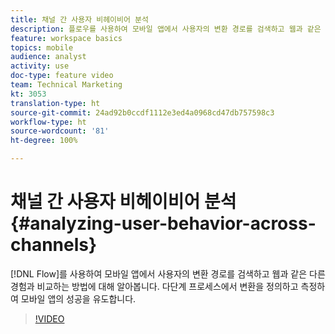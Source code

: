 ```yaml
---
title: 채널 간 사용자 비헤이비어 분석
description: 플로우를 사용하여 모바일 앱에서 사용자의 변환 경로를 검색하고 웹과 같은 다른 경험과 비교하는 방법에 대해 알아봅니다. 다단계 프로세스에서 변환을 정의하고 측정하여 모바일 앱의 성공을 유도합니다.
feature: workspace basics
topics: mobile
audience: analyst
activity: use
doc-type: feature video
team: Technical Marketing
kt: 3053
translation-type: ht
source-git-commit: 24ad92b0ccdf1112e3ed4a0968cd47db757598c3
workflow-type: ht
source-wordcount: '81'
ht-degree: 100%

---
```



# 채널 간 사용자 비헤이비어 분석 {#analyzing-user-behavior-across-channels}

[!DNL Flow]를 사용하여 모바일 앱에서 사용자의 변환 경로를 검색하고 웹과 같은 다른 경험과 비교하는 방법에 대해 알아봅니다. 다단계 프로세스에서 변환을 정의하고 측정하여 모바일 앱의 성공을 유도합니다.

>[!VIDEO](https://video.tv.adobe.com/v/27824/?quality=12)
